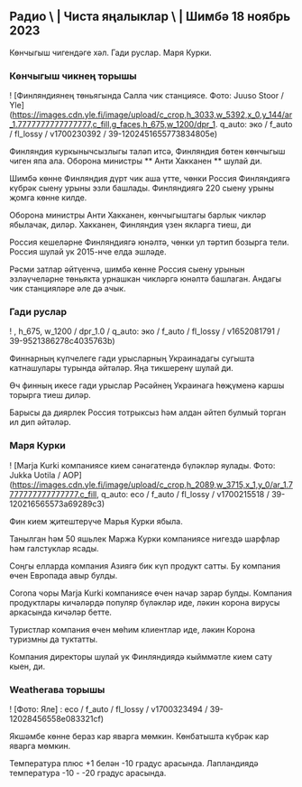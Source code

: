 ## Радио \ | Чиста яңалыклар \ | Шимбә 18 ноябрь 2023

Көнчыгыш чигендәге хәл. Гади руслар. Маря Курки.

### Көнчыгыш чикнең торышы

! [Финляндиянең төньягында Салла чик станциясе. Фото: Juuso Stoor / Yle] (https://images.cdn.yle.fi/image/upload/c_crop,h_3033,w_5392,x_0,y_144/ar_1.7777777777777777,c_fill,g_faces,h_675,w_1200/dpr_1. q_auto: эко / f_auto / fl_lossy / v1700230392 / 39-1202451655773834805e)

Финляндия куркынычсызлыгы таләп итсә, Финляндия бөтен көнчыгыш чиген япа ала. Оборона министры ** Анти Хакканен ** шулай ди.

Шимбә көнне Финляндия дүрт чик аша үтте, чөнки Россия Финляндиягә күбрәк сыену урыны эзли башлады. Финляндиягә 220 сыену урыны җомга көнне килде.

Оборона министры Анти Хакканен, көнчыгыштагы барлык чикләр ябылачак, диләр. Хакканен, Финляндия үзен якларга тиеш, ди

Россия кешеләрне Финляндиягә юнәлтә, чөнки ул тәртип бозырга тели. Россия шулай ук 2015-нче елда эшләде.

Рәсми затлар әйтүенчә, шимбә көнне Россия сыену урынын эзләүчеләрне төньякта урнашкан чикләргә юнәлтә башлаган. Андагы чик станцияләре әле дә ачык.

### Гади руслар

! , h_675, w_1200 / dpr_1.0 / q_auto: эко / f_auto / fl_lossy / v1652081791 / 39-9521386278c4035763b)

Финнарның күпчелеге гади урысларның Украинадагы сугышта катнашулары турында әйтәләр. Яңа тикшеренү шулай ди.

Өч финның икесе гади урыслар Рәсәйнең Украинага һөҗүменә каршы торырга тиеш диләр.

Барысы да диярлек Россия тотрыксыз һәм алдан әйтеп булмый торган ил дип әйтәләр.

### Маря Курки

! [Marja Kurki компаниясе кием сәнәгатендә бүләкләр яулады. Фото: Jukka Uotila / AOP] (https://images.cdn.yle.fi/image/upload/c_crop,h_2089,w_3715,x_1,y_0/ar_1.7777777777777777,c_fill, q_auto: eco / f_auto / fl_lossy / v1700215518 / 39-120216565573a69289c3)

Фин кием җитештерүче Марья Курки ябыла.

Танылган һәм 50 яшьлек Маржа Курки компаниясе нигездә шарфлар һәм галстуклар ясады.

Соңгы елларда компания Азиягә бик күп продукт сатты. Бу компания өчен Европада авыр булды.

Corona чоры Marja Kurki компаниясе өчен начар зарар булды. Компания продуктлары кичәләрдә популяр бүләкләр иде, ләкин корона вирусы аркасында кичәләр бетте.

Туристлар компания өчен мөһим клиентлар иде, ләкин Корона туризмны да туктатты.

Компания директоры шулай ук Финляндиядә кыйммәтле кием сату кыен, ди.

### Weatherава торышы

! [Фото: Яле] : eco / f_auto / fl_lossy / v1700323494 / 39-12028456558e083321cf)

Якшәмбе көнне бераз кар яварга мөмкин. Көнбатышта күбрәк кар яварга мөмкин.

Температура плюс +1 белән -10 градус арасында. Лапландиядә температура -10 - -20 градус арасында.